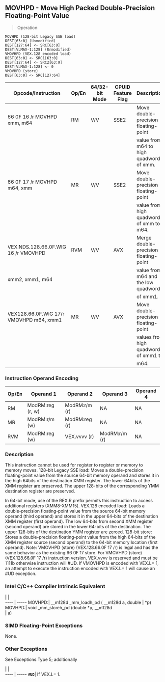 ## MOVHPD - Move High Packed Double-Precision Floating-Point Value

> Operation

``` slim
MOVHPD (128-bit Legacy SSE load)
DEST[63:0] (Unmodified)
DEST[127:64] <- SRC[63:0]
DEST[VLMAX-1:128] (Unmodified)
VMOVHPD (VEX.128 encoded load)
DEST[63:0] <- SRC1[63:0]
DEST[127:64] <- SRC2[63:0]
DEST[VLMAX-1:128] <- 0
VMOVHPD (store)
DEST[63:0] <- SRC[127:64]

```

 Opcode/Instruction                     | Op/En| 64/32-bit Mode| CPUID Feature Flag| Description                            
 ---  | --- | --- | --- | ---
 66 0F 16 /r MOVHPD xmm, m64            | RM   | V/V           | SSE2              | Move double-precision floating-point   
                                        |      |               |                   | value from m64 to high quadword of xmm.
 66 0F 17 /r MOVHPD m64, xmm            | MR   | V/V           | SSE2              | Move double-precision floating-point   
                                        |      |               |                   | value from high quadword of xmm to m64.
 VEX.NDS.128.66.0F.WIG 16 /r VMOVHPD    | RVM  | V/V           | AVX               | Merge double-precision floating-point  
 xmm2, xmm1, m64                        |      |               |                   | value from m64 and the low quadword    
                                        |      |               |                   | of xmm1.                               
 VEX128.66.0F.WIG 17/r VMOVHPD m64, xmm1| MR   | V/V           | AVX               | Move double-precision floating-point   
                                        |      |               |                   | values from high quadword of xmm1 to   
                                        |      |               |                   | m64.                                   

### Instruction Operand Encoding
 Op/En| Operand 1       | Operand 2    | Operand 3    | Operand 4
 ---  | --- | --- | --- | ---
 RM   | ModRM:reg (r, w)| ModRM:r/m (r)| NA           | NA       
 MR   | ModRM:r/m (w)   | ModRM:reg (r)| NA           | NA       
 RVM  | ModRM:reg (w)   | VEX.vvvv (r) | ModRM:r/m (r)| NA       

### Description
This instruction cannot be used for register to register or memory to memory
moves. 128-bit Legacy SSE load: Moves a double-precision floating-point value
from the source 64-bit memory operand and stores it in the high 64bits of the
destination XMM register. The lower 64bits of the XMM register are preserved.
The upper 128-bits of the corresponding YMM destination register are preserved.

In 64-bit mode, use of the REX.R prefix permits this instruction to access additional
registers (XMM8-XMM15). VEX.128 encoded load: Loads a double-precision floating-point
value from the source 64-bit memory operand (third operand) and stores it in
the upper 64-bits of the destination XMM register (first operand). The low 64-bits
from second XMM register (second operand) are stored in the lower 64-bits of
the destination. The upper 128-bits of the destination YMM register are zeroed.
128-bit store: Stores a double-precision floating-point value from the high
64-bits of the XMM register source (second operand) to the 64-bit memory location
(first operand). Note: VMOVHPD (store) (VEX.128.66.0F 17 /r) is legal and has
the same behavior as the existing 66 0F 17 store. For VMOVHPD (store) (VEX.128.66.0F
17 /r) instruction version, VEX.vvvv is reserved and must be 1111b otherwise
instruction will #UD. If VMOVHPD is encoded with VEX.L= 1, an attempt to execute
the instruction encoded with VEX.L= 1 will cause an #UD exception.



### Intel C/C++ Compiler Intrinsic Equivalent
   | |  
---- | -----
 MOVHPD:| __m128d _mm_loadh_pd ( __m128d a, double
        | \*p)                                     
 MOVHPD:| void _mm_storeh_pd (double \*p, __m128d  
        | a)                                      

### SIMD Floating-Point Exceptions
None.


### Other Exceptions
See Exceptions Type 5; additionally

   | |  
---- | -----
 **``#UD``**| If VEX.L= 1.
